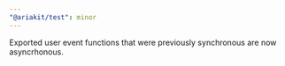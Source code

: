 ```yaml
---
"@ariakit/test": minor
---
```


Exported user event functions that were previously synchronous are now asyncrhonous.
